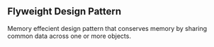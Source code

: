 ## Flyweight Design Pattern

Memory effecient design pattern that conserves memory by sharing common data across one or more objects.